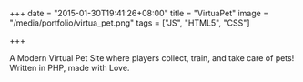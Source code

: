 +++
date = "2015-01-30T19:41:26+08:00"
title = "VirtuaPet"
image = "/media/portfolio/virtua_pet.png"
tags = ["JS", "HTML5", "CSS"]

+++

A Modern Virtual Pet Site where players collect, train, and take care of pets! Written in PHP, made with Love.
